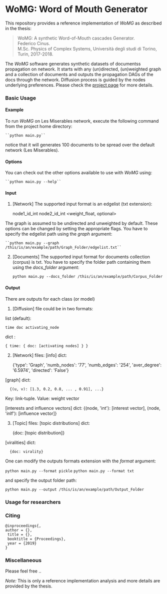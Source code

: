 # WoMG: Word of Mouth Generator

This repository provides a reference implementation of *WoMG* as described in the thesis:<br>
> WoMG: A synthetic Word-of-Mouth cascades Generator.<br>
> Federico Cinus.<br>
> M.Sc. Physics of Complex Systems, Università degli studi di Torino, Turin, 2017-2018.<br>
> <Insert paper link>

The *WoMG* software generates synthetic datasets of documentss propagation on network. 
It starts with any (un)directed, (un)weighted graph and a collection of documents and outputs the propagation DAGs of the docs through the network. 
Diffusion process is guided by the nodes underlying preferences. Please check the [project page]() for more details. 

### Basic Usage

#### Example
To run *WoMG* on Les Miserables network, execute the following command from the project home directory:<br/>

	``python main.py``

notice that it will generates 100 documents to be spread over the default network (Les Miserables).

#### Options
You can check out the other options available to use with *WoMG* using:<br/>

	``python main.py --help``

#### Input
1. [Network] The supported input format is an edgelist (txt extension):
	
	node1_id_int node2_id_int <weight_float, optional>
		
The graph is assumed to be undirected and unweighted by default. These options can be changed by setting the appropriate flags. You have to specify the edgelist path using the *graph* argument:

	``python main.py --graph /this/is/an/example/path/Graph_Folder/edgelist.txt``

2. [Documents] The supported input format for documents collection (corpus) is txt. You have to specify the folder path containing them using the *docs_folder* argument:

  	``python main.py --docs_folder /this/is/an/example/path/Corpus_Folder``

  
#### Output
There are outputs for each class (or model)

1. [Diffusion] file could be in two formats:

  list (default): 
  
	time doc activating_node
  dict : 
  
  	{ time: { doc: [activating nodes] } }

2. [Network] files:
  [info] dict: 
  
      {'type': 'Graph', 'numb_nodes': '77', 'numb_edges': '254', 'aver_degree': '6.5974', 'directed': 'False'}
      
  [graph] dict: 
  
      {(u, v): [1.3, 0.2, 0.8, ... , 0.91], ...}
  Key: link-tuple. Value: weight vector

  [interests and influence vectors] dict:
      {(node, 'int'): [interest vector], (node, 'inlf'): [influence vector]}

3. [Topic] files:
  [topic distributions] dict:
  
      {doc: [topic distribution]}
      
  [viralities] dict:
  
      {doc: virality}

One can modify the outputs formats extension with the *format* argument:

  ``python main.py --format pickle``
  ``python main.py --format txt``
  
and specify the output folder path:

  ``python main.py --output /this/is/an/example/path/Output_Folder``




### Usage for researchers


### Citing


	@inproceedings{,
	author = {},
	 title = {},
	 booktitle = {Proceedings},
	 year = {2019}
	}


### Miscellaneous

Please feel free .. 

*Note:* This is only a reference implementation analysis and more details are provided by the thesis.
